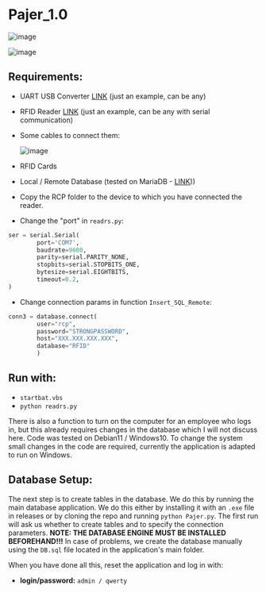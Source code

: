 
# Pajer_1.0

![image](https://github.com/SmolinskiP/Pajer_1.0/assets/49648588/3e6ae949-02a2-44e2-b387-84bf9a701654)

![image](https://github.com/SmolinskiP/Pajer_1.0/assets/49648588/ec2d897e-ff28-47b5-88cd-755bf95b0a63)

## Requirements:

- UART USB Converter [LINK](https://www.aliexpress.com/item/1005003292190035.html?spm=a2g0o.productlist.main.5.16b6140d8GOvws&algo_pvid=efb61b3f-855d-4b4d-9d26-4174b9996db1&algo_exp_id=efb61b3f-855d-4b4d-9d26-4174b9996db1-2&pdp_npi=4%40dis%21PLN%2118.02%2110.82%21%21%214.28%21%21%4021038edf16921831215858663e3efc%2112000025051327922%21sea%21PL%210%21A&curPageLogUid=SEjpEf7GxtU5) (just an example, can be any)
- RFID Reader [LINK](https://www.aliexpress.com/item/4000067465590.html?spm=a2g0o.detail.1000060.1.57b81c99zDuN8p&gps-id=pcDetailBottomMoreThisSeller&scm=1007.13339.169870.0&scm_id=1007.13339.169870.0&scm-url=1007.13339.169870.0&pvid=2259797a-f788-425d-ae4e-221e6b91d645&_t=gps-id:pcDetailBottomMoreThisSeller,scm-url:1007.13339.169870.0,pvid:2259797a-f788-425d-ae4e-221e6b91d645,tpp_buckets:668%232846%238108%231977&&pdp_ext_f=%7B%22sku_id%22:%2212000018138193929%22,%22sceneId%22:%223339%22%7D) (just an example, can be any with serial communication)
- Some cables to connect them:

  ![image](https://github.com/SmolinskiP/Pajer_1.0/assets/49648588/f732247e-f309-45a8-a1fb-ebcad9c13951)
- RFID Cards
- Local / Remote Database (tested on MariaDB - [LINK](https://mariadb.org/download/)))
- Copy the RCP folder to the device to which you have connected the reader.
- Change the "port" in `readrs.py`:

```python
ser = serial.Serial(
        port='COM7',
        baudrate=9600,
        parity=serial.PARITY_NONE,
        stopbits=serial.STOPBITS_ONE,
        bytesize=serial.EIGHTBITS,
        timeout=0.2,
)
```

- Change connection params in function `Insert_SQL_Remote`:

```python
conn3 = database.connect(
        user="rcp",
        password="STRONGPASSWORD",
        host="XXX.XXX.XXX.XXX",
        database="RFID"
        )
```

## Run with:

- `startbat.vbs`
- `python readrs.py`

There is also a function to turn on the computer for an employee who logs in, but this already requires changes in the database which I will not discuss here. Code was tested on Debian11 / Windows10. To change the system small changes in the code are required, currently the application is adapted to run on Windows.

## Database Setup:

The next step is to create tables in the database. We do this by running the main database application. We do this either by installing it with an `.exe` file in releases or by cloning the repo and running `python Pajer.py`. The first run will ask us whether to create tables and to specify the connection parameters. **NOTE: THE DATABASE ENGINE MUST BE INSTALLED BEFOREHAND!!!** In case of problems, we create the database manually using the `DB.sql` file located in the application's main folder.

When you have done all this, reset the application and log in with:

- **login/password:** `admin / qwerty`
